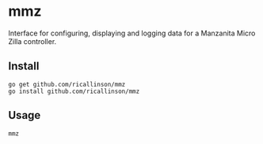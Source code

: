 # mmz

Interface for configuring, displaying and logging data for a Manzanita Micro Zilla controller.

## Install

    go get github.com/ricallinson/mmz
    go install github.com/ricallinson/mmz

## Usage

    mmz
